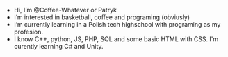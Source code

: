 - Hi, I’m @Coffee-Whatever or Patryk
- I’m interested in basketball, coffee and programing (obviusly)
- I’m currently learning in a Polish tech highschool with programing as my profesion.
- I know C++, python, JS, PHP, SQL and some basic HTML with CSS. I'm curently learning C# and Unity.

<!---
Coffee-Whatever/Coffee-Whatever is a ✨ special ✨ repository because its `README.md` (this file) appears on your GitHub profile.
You can click the Preview link to take a look at your changes.
--->
